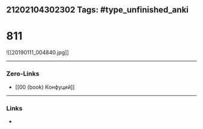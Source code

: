 21202104302302
Tags: #type_unfinished_anki
---
# 811

![[20190111_004840.jpg]]

---
### Zero-Links
- [[00 (book) Конфуций]]
---
### Links
-